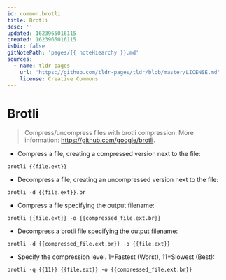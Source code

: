 ```yaml
---
id: common.brotli
title: Brotli
desc: ''
updated: 1623965016115
created: 1623965016115
isDir: false
gitNotePath: 'pages/{{ noteHiearchy }}.md'
sources:
  - name: tldr-pages
    url: 'https://github.com/tldr-pages/tldr/blob/master/LICENSE.md'
    license: Creative Commons
---
```

# Brotli

> Compress/uncompress files with brotli compression.
> More information: <https://github.com/google/brotli>.

- Compress a file, creating a compressed version next to the file:

`brotli {{file.ext}}`

- Decompress a file, creating an uncompressed version next to the file:

`brotli -d {{file.ext}}.br`

- Compress a file specifying the output filename:

`brotli {{file.ext}} -o {{compressed_file.ext.br}}`

- Decompress a brotli file specifying the output filename:

`brotli -d {{compressed_file.ext.br}} -o {{file.ext}}`

- Specify the compression level. 1=Fastest (Worst), 11=Slowest (Best):

`brotli -q {{11}} {{file.ext}} -o {{compressed_file.ext.br}}`

